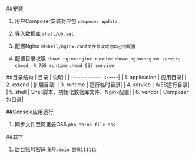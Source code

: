 ##安装
1. 用户Composer安装对应包
`composer update`

2. 导入数据库
`shell/db.sql`

3. 配置Nginx
`将shell/nginx.conf文件修改成你自己的配置`

4. 配置目录权限
	`chown nginx:nginx runtime`
	`chown nginx:nginx service`
	`chmod -R 755 runtime`
	`chmod 555 service`

##目录结构
| 目录        | 说明 |
| ------------- |:-----|
| 1. application		| 应用目录| 
| 2. extend				| 扩展目录| 
| 3. runtime			| 运行临时目录| 
| 4. service			| WEB运行目录| 
| 5. shell				| Shell脚本、初始化数据库文件、Nginx配置| 
| 6. vendor				| Composer包目录| 

##Console应用运行
1. 同步文件至阿里云OSS `php think file_oss`

##其它
1. 后台账号密码 `账号admin 密码111111`


